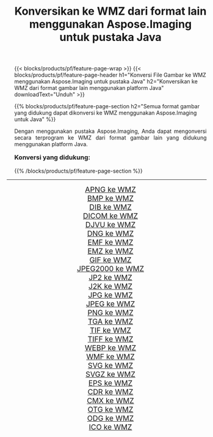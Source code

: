 ﻿---
title: Konversikan ke WMZ dari format lain menggunakan Aspose.Imaging untuk pustaka Java 
weight: 3920
url: /id/java/conversion/to/wmz/ 
lang: id
langdirlevel: 2
locales: zh-hans,ja,it,ru,de,es,fr,nl,id,lt,pl,pt,vi,tr,ko,zh-hant,ar,hi,th,sv,cs,uk,he
description: Menggunakan Aspose.Imaging Anda dapat mengonversi ke WMZ dari format lain menggunakan Java
---

{{< blocks/products/pf/feature-page-wrap >}}
{{< blocks/products/pf/feature-page-header h1="Konversi File Gambar ke WMZ menggunakan Aspose.Imaging untuk pustaka Java" h2="Konversikan ke WMZ dari format gambar lain menggunakan platform Java" downloadText="Unduh" >}}


{{% blocks/products/pf/feature-page-section  h2="Semua format gambar yang didukung dapat dikonversi ke WMZ menggunakan Aspose.Imaging untuk Java" %}}
<p align=justify>Dengan menggunakan pustaka Aspose.Imaging, Anda dapat mengonversi secara terprogram ke WMZ dari format gambar lain yang didukung menggunakan platform Java.</p>
<h3 style="margin-top:16px;">
Konversi yang didukung:
</h3>
{{% /blocks/products/pf/feature-page-section %}}
<div class="container-fluid productfamilypage bg-gray">
    <div class="convertypes bg-gray agp-content section">
        <div class="container">
		<hr style="margin-left:-20px;"/>
		<div class="row other-converters" style="gap: 10px;font-size: 19px;text-align:center;">
		    <div class='col-md-3 other-converter remove-lp remove-rp'><a href="/imaging/id/java/conversion/apng-to-wmz/" style="padding:15px;">APNG ke WMZ</a></div>
<div class='col-md-3 other-converter remove-lp remove-rp'><a href="/imaging/id/java/conversion/bmp-to-wmz/" style="padding:15px;">BMP ke WMZ</a></div>
<div class='col-md-3 other-converter remove-lp remove-rp'><a href="/imaging/id/java/conversion/dib-to-wmz/" style="padding:15px;">DIB ke WMZ</a></div>
<div class='col-md-3 other-converter remove-lp remove-rp'><a href="/imaging/id/java/conversion/dicom-to-wmz/" style="padding:15px;">DICOM ke WMZ</a></div>
<div class='col-md-3 other-converter remove-lp remove-rp'><a href="/imaging/id/java/conversion/djvu-to-wmz/" style="padding:15px;">DJVU ke WMZ</a></div>
<div class='col-md-3 other-converter remove-lp remove-rp'><a href="/imaging/id/java/conversion/dng-to-wmz/" style="padding:15px;">DNG ke WMZ</a></div>
<div class='col-md-3 other-converter remove-lp remove-rp'><a href="/imaging/id/java/conversion/emf-to-wmz/" style="padding:15px;">EMF ke WMZ</a></div>
<div class='col-md-3 other-converter remove-lp remove-rp'><a href="/imaging/id/java/conversion/emz-to-wmz/" style="padding:15px;">EMZ ke WMZ</a></div>
<div class='col-md-3 other-converter remove-lp remove-rp'><a href="/imaging/id/java/conversion/gif-to-wmz/" style="padding:15px;">GIF ke WMZ</a></div>
<div class='col-md-3 other-converter remove-lp remove-rp'><a href="/imaging/id/java/conversion/jpeg2000-to-wmz/" style="padding:15px;">JPEG2000 ke WMZ</a></div>
<div class='col-md-3 other-converter remove-lp remove-rp'><a href="/imaging/id/java/conversion/jp2-to-wmz/" style="padding:15px;">JP2 ke WMZ</a></div>
<div class='col-md-3 other-converter remove-lp remove-rp'><a href="/imaging/id/java/conversion/j2k-to-wmz/" style="padding:15px;">J2K ke WMZ</a></div>
<div class='col-md-3 other-converter remove-lp remove-rp'><a href="/imaging/id/java/conversion/jpg-to-wmz/" style="padding:15px;">JPG ke WMZ</a></div>
<div class='col-md-3 other-converter remove-lp remove-rp'><a href="/imaging/id/java/conversion/jpeg-to-wmz/" style="padding:15px;">JPEG ke WMZ</a></div>
<div class='col-md-3 other-converter remove-lp remove-rp'><a href="/imaging/id/java/conversion/png-to-wmz/" style="padding:15px;">PNG ke WMZ</a></div>
<div class='col-md-3 other-converter remove-lp remove-rp'><a href="/imaging/id/java/conversion/tga-to-wmz/" style="padding:15px;">TGA ke WMZ</a></div>
<div class='col-md-3 other-converter remove-lp remove-rp'><a href="/imaging/id/java/conversion/tif-to-wmz/" style="padding:15px;">TIF ke WMZ</a></div>
<div class='col-md-3 other-converter remove-lp remove-rp'><a href="/imaging/id/java/conversion/tiff-to-wmz/" style="padding:15px;">TIFF ke WMZ</a></div>
<div class='col-md-3 other-converter remove-lp remove-rp'><a href="/imaging/id/java/conversion/webp-to-wmz/" style="padding:15px;">WEBP ke WMZ</a></div>
<div class='col-md-3 other-converter remove-lp remove-rp'><a href="/imaging/id/java/conversion/wmf-to-wmz/" style="padding:15px;">WMF ke WMZ</a></div>
<div class='col-md-3 other-converter remove-lp remove-rp'><a href="/imaging/id/java/conversion/svg-to-wmz/" style="padding:15px;">SVG ke WMZ</a></div>
<div class='col-md-3 other-converter remove-lp remove-rp'><a href="/imaging/id/java/conversion/svgz-to-wmz/" style="padding:15px;">SVGZ ke WMZ</a></div>
<div class='col-md-3 other-converter remove-lp remove-rp'><a href="/imaging/id/java/conversion/eps-to-wmz/" style="padding:15px;">EPS ke WMZ</a></div>
<div class='col-md-3 other-converter remove-lp remove-rp'><a href="/imaging/id/java/conversion/cdr-to-wmz/" style="padding:15px;">CDR ke WMZ</a></div>
<div class='col-md-3 other-converter remove-lp remove-rp'><a href="/imaging/id/java/conversion/cmx-to-wmz/" style="padding:15px;">CMX ke WMZ</a></div>
<div class='col-md-3 other-converter remove-lp remove-rp'><a href="/imaging/id/java/conversion/otg-to-wmz/" style="padding:15px;">OTG ke WMZ</a></div>
<div class='col-md-3 other-converter remove-lp remove-rp'><a href="/imaging/id/java/conversion/odg-to-wmz/" style="padding:15px;">ODG ke WMZ</a></div>
<div class='col-md-3 other-converter remove-lp remove-rp'><a href="/imaging/id/java/conversion/ico-to-wmz/" style="padding:15px;">ICO ke WMZ</a></div>
                </div>
        </div>
    </div>
</div>
<br/>

